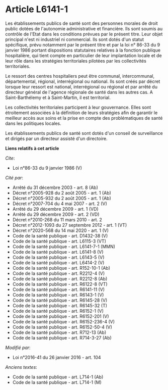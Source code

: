 # Article L6141-1

Les établissements publics de santé sont des personnes morales de droit public dotées de l'autonomie administrative et
financière. Ils sont soumis au contrôle de l'Etat dans les conditions prévues par le présent titre. Leur objet principal
n'est ni industriel ni commercial. Ils sont dotés d'un statut spécifique, prévu notamment par le présent titre et par la  loi
n° 86-33 du 9 janvier 1986 portant dispositions statutaires relatives à la fonction publique hospitalière, qui tient compte
en particulier de leur implantation locale et de leur rôle dans les stratégies territoriales pilotées par les collectivités
territoriales. 

Le ressort des centres hospitaliers peut être communal, intercommunal, départemental, régional, interrégional ou national.
Ils sont créés par décret lorsque leur ressort est national, interrégional ou régional et par arrêté du directeur général de
l'agence régionale de santé dans les autres cas. A Saint-Barthélemy et à Saint-Martin, il est territorial. 

Les collectivités territoriales participent à leur gouvernance. Elles sont étroitement associées à la définition de leurs
stratégies afin de garantir le meilleur accès aux soins et la prise en compte des problématiques de santé dans les politiques
locales. 

Les établissements publics de santé sont dotés d'un conseil de surveillance et dirigés par un directeur assisté d'un
directoire.

**Liens relatifs à cet article**

_Cite_:

  - Loi n°86-33 du 9 janvier 1986 (V)

_Cité par_:

  - Arrêté du 31 décembre 2003 - art. 8 (Ab)
  - Décret n°2005-928 du 2 août 2005 - art. 1 (Ab)
  - Décret n°2005-932 du 2 août 2005 - art. 1 (Ab)
  - Décret n°2007-704 du 4 mai 2007 - art. 2 (V)
  - Arrêté du 29 décembre 2009 - art. 1 (VD)
  - Arrêté du 29 décembre 2009 - art. 2 (VD)
  - Décret n°2010-268 du 11 mars 2010 - art. 2
  - Décret n°2012-1093 du 27 septembre 2012 - art. 1 (VT)
  - Décret n°2020-568 du 14 mai 2020 - art. 1 (V)
  - Code de la santé publique - art. D1432-38 (V)
  - Code de la santé publique - art. L6115-3 (VT)
  - Code de la santé publique - art. L6141-7-1 (MMN)
  - Code de la santé publique - art. L6141-8 (V)
  - Code de la santé publique - art. L6143-5 (V)
  - Code de la santé publique - art. L6414-2 (V)
  - Code de la santé publique - art. R152-10-1 (Ab)
  - Code de la santé publique - art. R2212-4 (V)
  - Code de la santé publique - art. R2212-8 (Ab)
  - Code de la santé publique - art. R6122-8 (VT)
  - Code de la santé publique - art. R6141-11 (V)
  - Code de la santé publique - art. R6143-1 (V)
  - Code de la santé publique - art. R6145-28 (V)
  - Code de la santé publique - art. R6145-32 (T)
  - Code de la santé publique - art. R6152-1 (V)
  - Code de la santé publique - art. R6152-201 (V)
  - Code de la santé publique - art. R6152-236-4 (V)
  - Code de la santé publique - art. R6152-50-4 (V)
  - Code de la santé publique - art. R712-13 (Ab)
  - Code de la santé publique - art. R714-3-27 (Ab)

_Modifié par_:

  - Loi n°2016-41 du 26 janvier 2016 - art. 104

_Anciens textes_:

  - Code de la santé publique - art. L714-1 (Ab)
  - Code de la santé publique - art. L714-1 (M)
